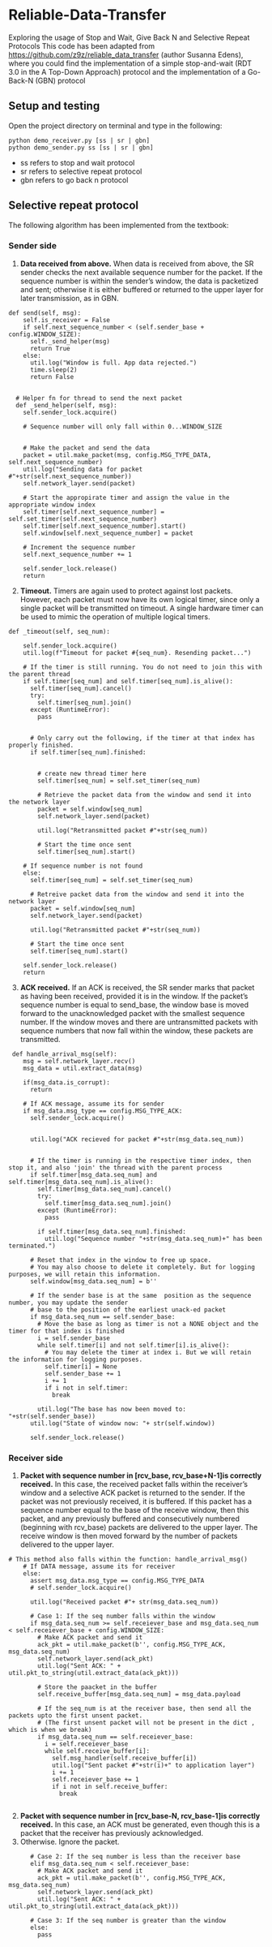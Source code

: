# Reliable-Data-Transfer
Exploring the usage of Stop and Wait, Give Back N and Selective Repeat Protocols
This code has been adapted from https://github.com/z9z/reliable_data_transfer (author Susanna Edens),  
where you could find the implementation of a simple stop-and-wait (RDT 3.0 in the A Top-Down Approach) 
protocol and the implementation of a Go-Back-N (GBN) protocol

## Setup and testing
Open the project directory on terminal and type in the following:
```ubuntu22.0
python demo_receiver.py [ss | sr | gbn]
python demo_sender.py ss [ss | sr | gbn]
```

- ss refers to stop and wait protocol
- sr refers to selective repeat protocol
- gbn refers to go back n protocol

## Selective repeat protocol
The following algorithm has been implemented from the textbook:

### Sender side
1. **Data received from above.** When data is received from above, the SR sender
checks the next available sequence number for the packet. If the sequence
number is within the sender’s window, the data is packetized and sent; otherwise
it is either buffered or returned to the upper layer for later transmission,
as in GBN.

```python3
def send(self, msg):
    self.is_receiver = False
    if self.next_sequence_number < (self.sender_base + config.WINDOW_SIZE):
      self._send_helper(msg)
      return True
    else:
      util.log("Window is full. App data rejected.")
      time.sleep(2)
      return False


  # Helper fn for thread to send the next packet
  def _send_helper(self, msg):
    self.sender_lock.acquire()

    # Sequence number will only fall within 0...WINDOW_SIZE
    

    # Make the packet and send the data 
    packet = util.make_packet(msg, config.MSG_TYPE_DATA, self.next_sequence_number)
    util.log("Sending data for packet #"+str(self.next_sequence_number))
    self.network_layer.send(packet) 

    # Start the appropirate timer and assign the value in the appropriate window index
    self.timer[self.next_sequence_number] = self.set_timer(self.next_sequence_number)
    self.timer[self.next_sequence_number].start()
    self.window[self.next_sequence_number] = packet

    # Increment the sequence number
    self.next_sequence_number += 1

    self.sender_lock.release()
    return

```



2. **Timeout.** Timers are again used to protect against lost packets. However, each
packet must now have its own logical timer, since only a single packet will
be transmitted on timeout. A single hardware timer can be used to mimic the
operation of multiple logical timers.

```python3
def _timeout(self, seq_num):
    
    self.sender_lock.acquire()
    util.log(f"Timeout for packet #{seq_num}. Resending packet...")

    # If the timer is still running. You do not need to join this with the parent thread
    if self.timer[seq_num] and self.timer[seq_num].is_alive(): 
      self.timer[seq_num].cancel()
      try:
        self.timer[seq_num].join()
      except (RuntimeError):
        pass
      

      # Only carry out the following, if the timer at that index has properly finished.
      if self.timer[seq_num].finished:
        
        
        # create new thread timer here
        self.timer[seq_num] = self.set_timer(seq_num)

        # Retrieve the packet data from the window and send it into the network layer
        packet = self.window[seq_num]
        self.network_layer.send(packet)

        util.log("Retransmitted packet #"+str(seq_num))

        # Start the time once sent
        self.timer[seq_num].start()

    # If sequence number is not found      
    else:
      self.timer[seq_num] = self.set_timer(seq_num)
      
      # Retreive packet data from the window and send it into the network layer
      packet = self.window[seq_num]
      self.network_layer.send(packet)

      util.log("Retransmitted packet #"+str(seq_num))
      
      # Start the time once sent
      self.timer[seq_num].start()
    
    self.sender_lock.release()
    return

```

3. **ACK received.** If an ACK is received, the SR sender marks that packet as
having been received, provided it is in the window. If the packet’s sequence
number is equal to send_base, the window base is moved forward to the
unacknowledged packet with the smallest sequence number. If the window
moves and there are untransmitted packets with sequence numbers that now
fall within the window, these packets are transmitted.

```python3
 def handle_arrival_msg(self):
    msg = self.network_layer.recv()
    msg_data = util.extract_data(msg)

    if(msg_data.is_corrupt):
      return
      
    # If ACK message, assume its for sender
    if msg_data.msg_type == config.MSG_TYPE_ACK:
      self.sender_lock.acquire()

      
      util.log("ACK recieved for packet #"+str(msg_data.seq_num))


      # If the timer is running in the respective timer index, then stop it, and also 'join' the thread with the parent process
      if self.timer[msg_data.seq_num] and self.timer[msg_data.seq_num].is_alive():
        self.timer[msg_data.seq_num].cancel()
        try:
          self.timer[msg_data.seq_num].join()
        except (RuntimeError):
          pass

        if self.timer[msg_data.seq_num].finished:
          util.log("Sequence number "+str(msg_data.seq_num)+" has been terminated.")
      
      # Reset that index in the window to free up space.
      # You may also choose to delete it completely. But for logging purposes, we will retain this information.
      self.window[msg_data.seq_num] = b''
      
      # If the sender base is at the same  position as the sequence number, you may update the sender
      # base to the position of the earliest unack-ed packet
      if msg_data.seq_num == self.sender_base:
        # Move the base as long as timer is not a NONE object and the timer for that index is finished 
        i = self.sender_base
        while self.timer[i] and not self.timer[i].is_alive():
          # You may delete the timer at index i. But we will retain the information for logging purposes.
          self.timer[i] = None
          self.sender_base += 1
          i += 1
          if i not in self.timer:
            break
        
        util.log("The base has now been moved to: "+str(self.sender_base))
      util.log("State of window now: "+ str(self.window))

      self.sender_lock.release()

```


### Receiver side
1. **Packet with sequence number in [rcv_base, rcv_base+N-1]is correctly
received.** In this case, the received packet falls within the receiver’s window
and a selective ACK packet is returned to the sender. If the packet was not
previously received, it is buffered. If this packet has a sequence number equal to
the base of the receive window, then this packet,
and any previously buffered and consecutively numbered (beginning with
rcv_base) packets are delivered to the upper layer. The receive window is
then moved forward by the number of packets delivered to the upper layer. 

```python3
# This method also falls within the function: handle_arrival_msg()
    # If DATA message, assume its for receiver
    else:
      assert msg_data.msg_type == config.MSG_TYPE_DATA
      # self.sender_lock.acquire()

      util.log("Received packet #"+ str(msg_data.seq_num))

      # Case 1: If the seq number falls within the window 
      if msg_data.seq_num >= self.receiever_base and msg_data.seq_num < self.receiever_base + config.WINDOW_SIZE:
        # Make ACK packet and send it
        ack_pkt = util.make_packet(b'', config.MSG_TYPE_ACK, msg_data.seq_num)
        self.network_layer.send(ack_pkt)
        util.log("Sent ACK: " + util.pkt_to_string(util.extract_data(ack_pkt)))

        # Store the paacket in the buffer
        self.receive_buffer[msg_data.seq_num] = msg_data.payload

        # If the seq_num is at the receiver base, then send all the packets upto the first unsent packet. 
        # (The first unsent packet will not be present in the dict , which is when we break)
        if msg_data.seq_num == self.receiever_base:
          i = self.receiever_base
          while self.receive_buffer[i]:
            self.msg_handler(self.receive_buffer[i])
            util.log("Sent packet #"+str(i)+" to application layer")
            i += 1
            self.receiever_base += 1
            if i not in self.receive_buffer:
              break


```

2. **Packet with sequence number in [rcv_base-N, rcv_base-1]is correctly
received.** In this case, an ACK must be generated, even though this is a
packet that the receiver has previously acknowledged.
3. Otherwise. Ignore the packet.

```python3
      # Case 2: If the seq number is less than the receiver base
      elif msg_data.seq_num < self.receiever_base:
        # Make ACK packet and send it
        ack_pkt = util.make_packet(b'', config.MSG_TYPE_ACK, msg_data.seq_num)
        self.network_layer.send(ack_pkt)
        util.log("Sent ACK: " + util.pkt_to_string(util.extract_data(ack_pkt)))
      
      # Case 3: If the seq number is greater than the window
      else:
        pass
```
## 
